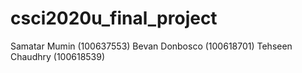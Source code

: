 # csci2020u_final_project

Samatar Mumin (100637553)
Bevan Donbosco (100618701)
Tehseen Chaudhry (100618539)
